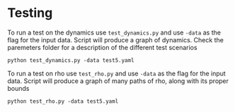 # Testing

To run a test on the dynamics use ```test_dynamics.py``` and use ```-data``` as the flag for the input data. Script will produce a graph of dynamics. Check the paremeters folder for a description of the different test scenarios

```
python test_dynamics.py -data test5.yaml
```

To run a test on rho use ```test_rho.py``` and use ```-data``` as the flag for the input data. Script will produce a graph of many paths of rho, along with its proper bounds

```python test_rho.py -data test5.yaml```


